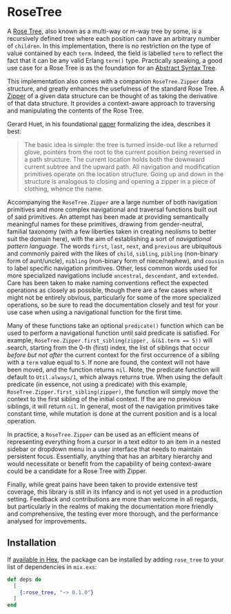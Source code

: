 <!-- README START -->

# RoseTree

A [Rose Tree](https://en.wikipedia.org/wiki/Rose_tree), also known as a multi-way or m-way tree
by some, is a recursively defined tree where each position can have an arbitrary number of `children`.
In this implementation, there is no restriction on the type of value contained by each `term`. Indeed,
the field is labelled `term` to reflect the fact that it can be any valid Erlang `term()` type.
Practically speaking, a good use case for a Rose Tree is as the foundation for an [Abstract Syntax Tree](https://en.wikipedia.org/wiki/Abstract_syntax_tree).

This implementation also comes with a companion `RoseTree.Zipper` data structure, and greatly
enhances the usefulness of the standard Rose Tree. A [Zipper](https://en.wikipedia.org/wiki/Zipper_(data_structure)) 
of a given data structure can be thought of as taking the derivative of that data structure. 
It provides a context-aware approach to traversing and manipulating the contents of the Rose Tree.

Gerard Huet, in his foundational [paper](https://www.st.cs.uni-saarland.de/edu/seminare/2005/advanced-fp/docs/huet-zipper.pdf) 
formalizing the idea, describes it best:

> The basic idea is simple: the tree is turned inside-out like a returned glove,
> pointers from the root to the current position being reversed in a path structure. The
> current location holds both the downward current subtree and the upward path. All
> navigation and modification primitives operate on the location structure. Going up
> and down in the structure is analogous to closing and opening a zipper in a piece
> of clothing, whence the name.

Accompanying the `RoseTree.Zipper` are a large number of both navigation primitives and more complex
navigational and traversal functions built out of said primitives. An attempt has been made at providing
semantically meaningful names for these primitives, drawing from gender-neutral, familial taxonomy (with a few
liberties taken in creating neolisms to better suit the domain here), with the aim of establishing a sort of
_navigational pattern language_. The words `first`, `last`, `next`, and `previous` are ubiquitous and commonly
paired with the likes of `child`, `sibling`, `pibling` (non-binary form of aunt/uncle), `nibling`
(non-binary form of niece/nephew), and `cousin` to label specific navigation primitives. Other, less common
words used for more specialized navigations include `ancestral`, `descendant`, and `extended`. Care has been
taken to make naming conventions reflect the expected operations as closely as possible, though there are a
few cases where it might not be entirely obvious, particularly for some of the more specialized operations,
so be sure to read the documentation closely and test for your use case when using a navigational function
for the first time.

Many of these functions take an optional `predicate()` function which can be used to perform a navigational
function until said predicate is satisfied. For example, `RoseTree.Zipper.first_sibling(zipper, &(&1.term == 5))`
will search, starting from the 0-th (first) index, the list of siblings that occur _before but not after_ the current
context for the first occurrence of a sibling with a `term` value equal to `5`. If none are found, the
context will not have been moved, and the function returns `nil`. Note, the predicate function will default
to `Util.always/1`, which always returns true. When using the default predicate (in essence, not using a
predicate) with this example, `RoseTree.Zipper.first_sibling(zipper)`, the function will simply move the context
to the first sibling of the initial context. If the are no previous siblings, it will return `nil`. In general, most
of the navigation primitives take constant time, while mutation is done at the current position and is a local operation.

In practice, a `RoseTree.Zipper` can be used as an efficient means of representing everything from a cursor
in a text editor to an item in a nested sidebar or dropdown menu in a user interface that needs to maintain persistent
focus. Essentially, anything that has an arbitary hierarchy and would necessitate or benefit from the capability of
being context-aware could be a candidate for a Rose Tree with Zipper.

Finally, while great pains have been taken to provide extensive test coverage, this library is still in its infancy and
is not yet used in a production setting. Feedback and contributions are more than welcome in all regards, but particularly
in the realms of making the documentation more friendly and comprehensive, the testing ever more thorough, and the
performance analysed for improvements.

## Installation

If [available in Hex](https://hex.pm/docs/publish), the package can be installed
by adding `rose_tree` to your list of dependencies in `mix.exs`:

```elixir
def deps do
  [
    {:rose_tree, "~> 0.1.0"}
  ]
end
```

<!-- README END -->



